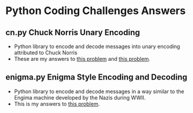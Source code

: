 # Python Coding Challenges Answers

## cn.py Chuck Norris Unary Encoding

- Python library to encode and decode messages into unary encoding attributed to Chuck Norris
- These are my answers to [this problem](https://www.codingame.com/training/easy/chuck-norris) and [this problem](https://www.codingame.com/training/medium/bruce-lee).

## enigma.py Enigma Style Encoding and Decoding

- Python library to encode and decode messages in a way similar to the Engima machine developed by the Nazis during WWII.
- This is my answers to [this problem](https://www.codingame.com/training/easy/encryptiondecryption-of-enigma-machine).
